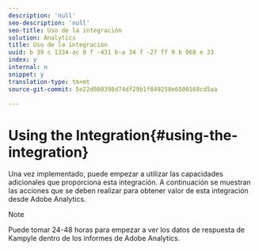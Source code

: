 ```yaml
---
description: 'null'
seo-description: 'null'
seo-title: Uso de la integración
solution: Analytics
title: Uso de la integración
uuid: b 39 c 1334-ac 0 f -431 b-a 34 f -27 ff 9 b 068 e 33
index: y
internal: n
snippet: y
translation-type: tm+mt
source-git-commit: 5e22d080398d74df29b1f849258e6500168cd5aa

---
```



# Using the Integration{#using-the-integration}

Una vez implementado, puede empezar a utilizar las capacidades adicionales que proporciona esta integración. A continuación se muestran las acciones que se deben realizar para obtener valor de esta integración desde Adobe Analytics.

>[!NOTE]
>
>Puede tomar 24-48 horas para empezar a ver los datos de respuesta de Kampyle dentro de los informes de Adobe Analytics.

